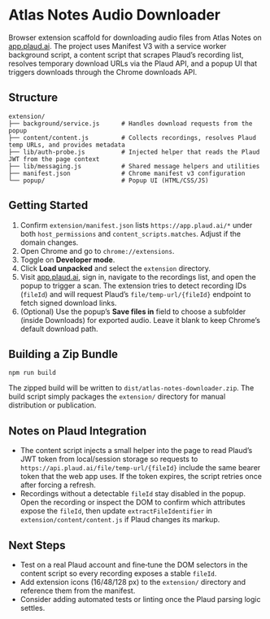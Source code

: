 # Atlas Notes Audio Downloader

Browser extension scaffold for downloading audio files from Atlas Notes on [app.plaud.ai](https://app.plaud.ai/). The project uses Manifest V3 with a service worker background script, a content script that scrapes Plaud’s recording list, resolves temporary download URLs via the Plaud API, and a popup UI that triggers downloads through the Chrome downloads API.

## Structure

```
extension/
├── background/service.js      # Handles download requests from the popup
├── content/content.js         # Collects recordings, resolves Plaud temp URLs, and provides metadata
├── lib/auth-probe.js          # Injected helper that reads the Plaud JWT from the page context
├── lib/messaging.js           # Shared message helpers and utilities
├── manifest.json              # Chrome manifest v3 configuration
└── popup/                     # Popup UI (HTML/CSS/JS)
```

## Getting Started

1. Confirm `extension/manifest.json` lists `https://app.plaud.ai/*` under both `host_permissions` and `content_scripts.matches`. Adjust if the domain changes.
2. Open Chrome and go to `chrome://extensions`.
3. Toggle on **Developer mode**.
4. Click **Load unpacked** and select the `extension` directory.
5. Visit [app.plaud.ai](https://app.plaud.ai/), sign in, navigate to the recordings list, and open the popup to trigger a scan. The extension tries to detect recording IDs (`fileId`) and will request Plaud’s `file/temp-url/{fileId}` endpoint to fetch signed download links.
6. (Optional) Use the popup’s **Save files in** field to choose a subfolder (inside Downloads) for exported audio. Leave it blank to keep Chrome’s default download path.

## Building a Zip Bundle

```
npm run build
```

The zipped build will be written to `dist/atlas-notes-downloader.zip`. The build script simply packages the `extension/` directory for manual distribution or publication.

## Notes on Plaud Integration

- The content script injects a small helper into the page to read Plaud’s JWT token from local/session storage so requests to `https://api.plaud.ai/file/temp-url/{fileId}` include the same bearer token that the web app uses. If the token expires, the script retries once after forcing a refresh.
- Recordings without a detectable `fileId` stay disabled in the popup. Open the recording or inspect the DOM to confirm which attributes expose the `fileId`, then update `extractFileIdentifier` in `extension/content/content.js` if Plaud changes its markup.

## Next Steps

- Test on a real Plaud account and fine‑tune the DOM selectors in the content script so every recording exposes a stable `fileId`.
- Add extension icons (16/48/128 px) to the `extension/` directory and reference them from the manifest.
- Consider adding automated tests or linting once the Plaud parsing logic settles.
